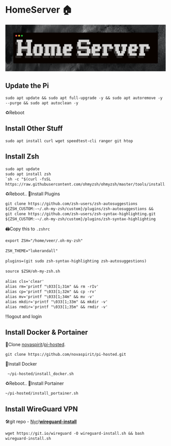 # HomeServer 🏠

![alt text](https://github.com/Crispy-Justice/homeserver/blob/main/banner.png)

## Update the Pi

    sudo apt update && sudo apt full-upgrade -y && sudo apt autoremove -y --purge && sudo apt autoclean -y
♻️Reboot

## Install Other Stuff

    sudo apt install curl wget speedtest-cli ranger git htop

## Install Zsh

    sudo apt update
    sudo apt install zsh
    `sh -c "$(curl -fsSL https://raw.githubusercontent.com/ohmyzsh/ohmyzsh/master/tools/install.sh)"`
  ♻️Reboot.. 📂Install Plugins
   

    git clone https://github.com/zsh-users/zsh-autosuggestions ${ZSH_CUSTOM:-~/.oh-my-zsh/custom}/plugins/zsh-autosuggestions &&
    git clone https://github.com/zsh-users/zsh-syntax-highlighting.git ${ZSH_CUSTOM:-~/.oh-my-zsh/custom}/plugins/zsh-syntax-highlighting
 
   🖨️Copy this to `.zshrc`
   

    export ZSH="/home/veer/.oh-my-zsh"
    
    ZSH_THEME="lukerandall"
    
    plugins=(git sudo zsh-syntax-highlighting zsh-autosuggestions)
    
    source $ZSH/oh-my-zsh.sh
    
    alias cls='clear'
    alias rm='printf "\033[1;31m" && rm -rIv'
    alias cp='printf "\033[1;32m" && cp -rv'
    alias mv='printf "\033[1;34m" && mv -v'
    alias mkdir='printf "\033[1;33m" && mkdir -v'
    alias rmdir='printf "\033[1;35m" && rmdir -v'
‼️logout and login

   



## Install Docker & Portainer
🐑Clone [novaspirit](https://github.com/novaspirit)/[pi-hosted](https://github.com/novaspirit/pi-hosted).

    git clone https://github.com/novaspirit/pi-hosted.git
 📂Install Docker
  
	 ~/pi-hosted/install_docker.sh
 ♻️Reboot..
 📂Install Portainer

    ~/pi-hosted/install_portainer.sh

## Install WireGuard VPN
🛠️git repo - [Nyr](https://github.com/Nyr)/**[wireguard-install](https://github.com/Nyr/wireguard-install)**

    wget https://git.io/wireguard -O wireguard-install.sh && bash wireguard-install.sh

